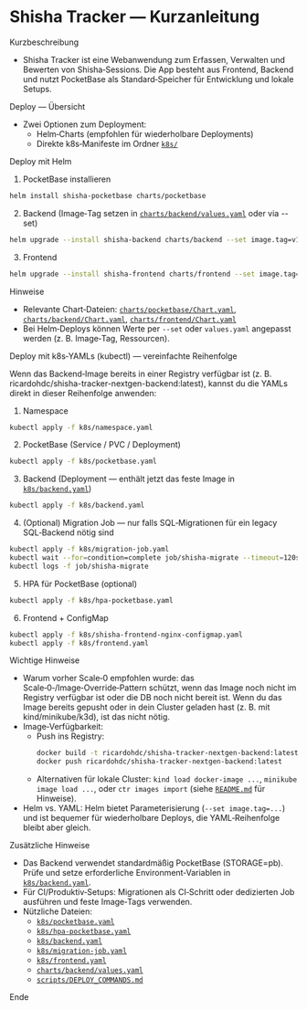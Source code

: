 # Shisha Tracker — Kurzanleitung

Kurzbeschreibung
- Shisha Tracker ist eine Webanwendung zum Erfassen, Verwalten und Bewerten von Shisha‑Sessions. Die App besteht aus Frontend, Backend und nutzt PocketBase als Standard‑Speicher für Entwicklung und lokale Setups.

Deploy — Übersicht
- Zwei Optionen zum Deployment:
  - Helm‑Charts (empfohlen für wiederholbare Deployments)
  - Direkte k8s‑Manifeste im Ordner [`k8s/`](k8s/:1)

Deploy mit Helm
1. PocketBase installieren
```bash
helm install shisha-pocketbase charts/pocketbase
```

2. Backend (Image‑Tag setzen in [`charts/backend/values.yaml`](charts/backend/values.yaml:1) oder via --set)
```bash
helm upgrade --install shisha-backend charts/backend --set image.tag=v1.0.0
```

3. Frontend
```bash
helm upgrade --install shisha-frontend charts/frontend --set image.tag=v1.0.0
```

Hinweise
- Relevante Chart‑Dateien: [`charts/pocketbase/Chart.yaml`](charts/pocketbase/Chart.yaml:1), [`charts/backend/Chart.yaml`](charts/backend/Chart.yaml:1), [`charts/frontend/Chart.yaml`](charts/frontend/Chart.yaml:1)
- Bei Helm‑Deploys können Werte per `--set` oder `values.yaml` angepasst werden (z. B. Image‑Tag, Ressourcen).

Deploy mit k8s‑YAMLs (kubectl) — vereinfachte Reihenfolge

Wenn das Backend‑Image bereits in einer Registry verfügbar ist (z. B. ricardohdc/shisha-tracker-nextgen-backend:latest), kannst du die YAMLs direkt in dieser Reihenfolge anwenden:

1. Namespace
```bash
kubectl apply -f k8s/namespace.yaml
```

2. PocketBase (Service / PVC / Deployment)
```bash
kubectl apply -f k8s/pocketbase.yaml
```

3. Backend (Deployment — enthält jetzt das feste Image in [`k8s/backend.yaml`](k8s/backend.yaml:1))
```bash
kubectl apply -f k8s/backend.yaml
```

4. (Optional) Migration Job — nur falls SQL‑Migrationen für ein legacy SQL‑Backend nötig sind
```bash
kubectl apply -f k8s/migration-job.yaml
kubectl wait --for=condition=complete job/shisha-migrate --timeout=120s
kubectl logs -f job/shisha-migrate
```

5. HPA für PocketBase (optional)
```bash
kubectl apply -f k8s/hpa-pocketbase.yaml
```

6. Frontend + ConfigMap
```bash
kubectl apply -f k8s/shisha-frontend-nginx-configmap.yaml
kubectl apply -f k8s/frontend.yaml
```

Wichtige Hinweise
- Warum vorher Scale‑0 empfohlen wurde: das Scale‑0‑/Image‑Override‑Pattern schützt, wenn das Image noch nicht im Registry verfügbar ist oder die DB noch nicht bereit ist. Wenn du das Image bereits gepusht oder in dein Cluster geladen hast (z. B. mit kind/minikube/k3d), ist das nicht nötig.
- Image‑Verfügbarkeit:
  - Push ins Registry:
    ```bash
    docker build -t ricardohdc/shisha-tracker-nextgen-backend:latest ./backend
    docker push ricardohdc/shisha-tracker-nextgen-backend:latest
    ```
  - Alternativen für lokale Cluster: `kind load docker-image ...`, `minikube image load ...`, oder `ctr images import` (siehe [`README.md`](README.md:1) für Hinweise).
- Helm vs. YAML: Helm bietet Parameterisierung (`--set image.tag=...`) und ist bequemer für wiederholbare Deploys, die YAML‑Reihenfolge bleibt aber gleich.

Zusätzliche Hinweise
- Das Backend verwendet standardmäßig PocketBase (STORAGE=pb). Prüfe und setze erforderliche Environment‑Variablen in [`k8s/backend.yaml`](k8s/backend.yaml:1).
- Für CI/Produktiv‑Setups: Migrationen als CI‑Schritt oder dedizierten Job ausführen und feste Image‑Tags verwenden.
- Nützliche Dateien:
  - [`k8s/pocketbase.yaml`](k8s/pocketbase.yaml:1)
  - [`k8s/hpa-pocketbase.yaml`](k8s/hpa-pocketbase.yaml:1)
  - [`k8s/backend.yaml`](k8s/backend.yaml:1)
  - [`k8s/migration-job.yaml`](k8s/migration-job.yaml:1)
  - [`k8s/frontend.yaml`](k8s/frontend.yaml:1)
  - [`charts/backend/values.yaml`](charts/backend/values.yaml:1)
  - [`scripts/DEPLOY_COMMANDS.md`](scripts/DEPLOY_COMMANDS.md:1)

Ende
